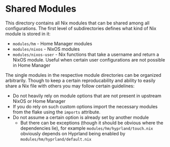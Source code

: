 # Shared Modules

This directory contains all Nix modules that can be shared among all configurations. The first level of subdirectories defines what kind of Nix module is stored in it:

- `modules/hm` - Home Manager modules
- `modules/nixos` - NixOS modules
- `modules/nixos-user` - Nix functions that take a username and return a NixOS module. Useful when certain user configurations are not possible in Home Manager

The single modules in the respective module directories can be organized arbitrarily. Though to keep a certain reproducability and ability to easily share a Nix file with others you may follow certain guidelines:

- Do not heavily rely on module options that are not present in upstream NixOS or Home Manager
- If you do rely on such custom options import the necessary modules from the flake using the `imports` attribute.
- Do not assume a certain option is already set by another module
  - But there can be exceptions (though it should be obvious where the dependencies lie), for example `modules/hm/hyprland/touch.nix` obviously depends on Hyprland being enabled by `modules/hm/hyprland/default.nix`
